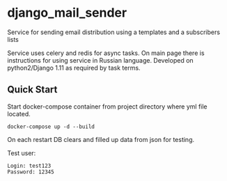 # django_mail_sender
Service for sending email distribution using a templates and a subscribers lists

Service uses celery and redis for async tasks. On main page there is instructions for using service in Russian language.
Developed on python2/Django 1.11 as required by task terms.

## Quick Start

Start docker-compose container from project directory where yml file located. 
```
docker-compose up -d --build

```
On each restart DB clears and filled up data from json for testing.<br>

Test user:
```
Login: test123
Password: 12345

```


